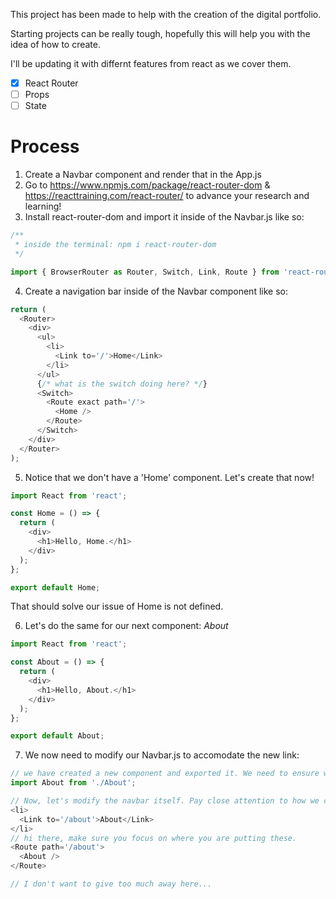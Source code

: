 This project has been made to help with the creation of the digital portfolio.

Starting projects can be really tough, hopefully this will help you with the idea of how to create.

I'll be updating it with differnt features from react as we cover them.

- [x] React Router
- [ ] Props
- [ ] State

# Process

1. Create a Navbar component and render that in the App.js
2. Go to https://www.npmjs.com/package/react-router-dom & https://reacttraining.com/react-router/ to advance your research and learning!
3. Install react-router-dom and import it inside of the Navbar.js like so:

```javascript
/**
 * inside the terminal: npm i react-router-dom
 */

import { BrowserRouter as Router, Switch, Link, Route } from 'react-router-dom';
```

4. Create a navigation bar inside of the Navbar component like so:

```javascript
return (
  <Router>
    <div>
      <ul>
        <li>
          <Link to='/'>Home</Link>
        </li>
      </ul>
      {/* what is the switch doing here? */}
      <Switch>
        <Route exact path='/'>
          <Home />
        </Route>
      </Switch>
    </div>
  </Router>
);
```

5. Notice that we don't have a 'Home' component. Let's create that now!

```javascript
import React from 'react';

const Home = () => {
  return (
    <div>
      <h1>Hello, Home.</h1>
    </div>
  );
};

export default Home;
```

That should solve our issue of Home is not defined.

6. Let's do the same for our next component: _About_

```javascript
import React from 'react';

const About = () => {
  return (
    <div>
      <h1>Hello, About.</h1>
    </div>
  );
};

export default About;
```

7. We now need to modify our Navbar.js to accomodate the new link:

```javascript
// we have created a new component and exported it. We need to ensure we now import it too.
import About from './About';

// Now, let's modify the navbar itself. Pay close attention to how we create Home and see if you can replicate it.
<li>
  <Link to='/about'>About</Link>
</li>
// hi there, make sure you focus on where you are putting these.
<Route path='/about'>
  <About />
</Route>

// I don't want to give too much away here...
```
